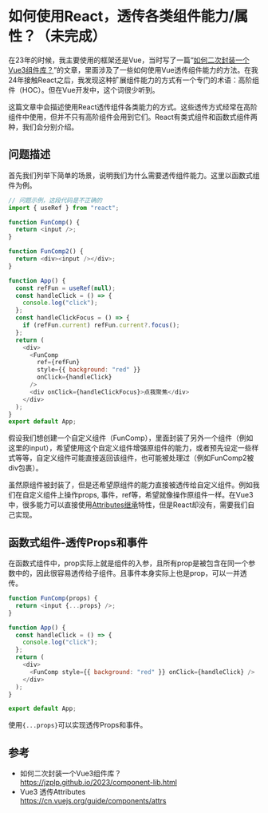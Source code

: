 # 如何使用React，透传各类组件能力/属性？（未完成）
在23年的时候，我主要使用的框架还是Vue，当时写了一篇“[如何二次封装一个Vue3组件库？](https://jzplp.github.io/2023/component-lib.html)”的文章，里面涉及了一些如何使用Vue透传组件能力的方法。在我24年接触React之后，我发现这种扩展组件能力的方式有一个专门的术语：高阶组件（HOC）。但在Vue开发中，这个词很少听到。

这篇文章中会描述使用React透传组件各类能力的方式。这些透传方式经常在高阶组件中使用，但并不只有高阶组件会用到它们。React有类式组件和函数式组件两种，我们会分别介绍。

## 问题描述
首先我们列举下简单的场景，说明我们为什么需要透传组件能力。这里以函数式组件为例。

```js
// 问题示例，这段代码是不正确的
import { useRef } from "react";

function FunComp() {
  return <input />;
}

function FunComp2() {
  return <div><input /></div>;
}

function App() {
  const refFun = useRef(null);
  const handleClick = () => {
    console.log("click");
  };
  const handleClickFocus = () => {
    if (refFun.current) refFun.current?.focus();
  };
  return (
    <div>
      <FunComp
        ref={refFun}
        style={{ background: "red" }}
        onClick={handleClick}
      />
      <div onClick={handleClickFocus}>点我聚焦</div>
    </div>
  );
}
export default App;
```

假设我们想创建一个自定义组件（FunComp），里面封装了另外一个组件（例如这里的input），希望使用这个自定义组件增强原组件的能力，或者预先设定一些样式等等，自定义组件可能直接返回该组件，也可能被处理过（例如FunComp2被div包裹）。

虽然原组件被封装了，但是还希望原组件的能力直接被透传给自定义组件。例如我们在自定义组件上操作props, 事件，ref等，希望就像操作原组件一样。在Vue3中，很多能力可以直接使用[Attributes继承](https://cn.vuejs.org/guide/components/attrs)特性，但是React却没有，需要我们自己实现。

## 函数式组件-透传Props和事件
在函数式组件中，prop实际上就是组件的入参，且所有prop是被包含在同一个参数中的，因此很容易透传给子组件。且事件本身实际上也是prop，可以一并透传。

```js
function FunComp(props) {
  return <input {...props} />;
}

function App() {
  const handleClick = () => {
    console.log("click");
  };
  return (
    <div>
      <FunComp style={{ background: "red" }} onClick={handleClick} />
    </div>
  );
}

export default App;
```

使用`{...props}`可以实现透传Props和事件。




## 参考
- 如何二次封装一个Vue3组件库？\
  https://jzplp.github.io/2023/component-lib.html
- Vue3 透传Attributes\
  https://cn.vuejs.org/guide/components/attrs


